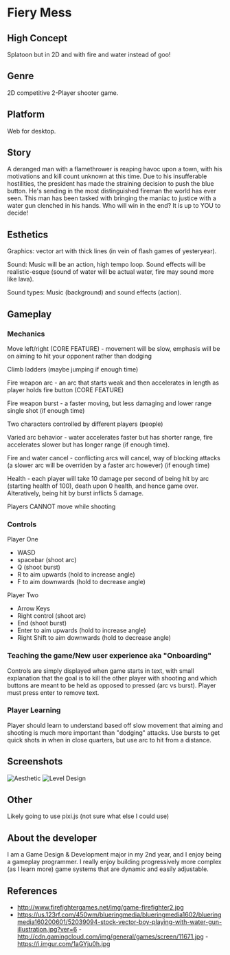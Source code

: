 
# Fiery Mess

## High Concept
Splatoon but in 2D and with fire and water instead of goo!

## Genre
2D competitive 2-Player shooter game.

## Platform
Web for desktop.

## Story

A deranged man with a flamethrower is reaping havoc upon a town, with his motivations and kill count unknown at this time. Due to his insufferable hostilities, the president has made the straining decision to push the blue button. He's sending in the most distinguished fireman the world has ever seen. This man has been tasked with bringing the maniac to justice with a water gun clenched in his hands. Who will win in the end? It is up to YOU to decide!

## Esthetics
Graphics: vector art with thick lines (in vein of flash games of yesteryear).

Sound: Music will be an action, high tempo loop. Sound effects will be realistic-esque (sound of water will be actual water, fire may sound more like lava).

Sound types: Music (background) and sound effects (action).

## Gameplay
### Mechanics

Move left/right (CORE FEATURE) - movement will be slow, emphasis will be on aiming to hit your opponent rather than dodging

Climb ladders (maybe jumping if enough time)

Fire weapon arc - an arc that starts weak and then accelerates in length as player holds fire button (CORE FEATURE)

Fire weapon burst - a faster moving, but less damaging and lower range single shot (if enough time)

Two characters controlled by different players (people)

Varied arc behavior - water accelerates faster but has shorter range, fire accelerates slower but has longer range (if enough time).

Fire and water cancel - conflicting arcs will cancel, way of blocking attacks (a slower arc will be overriden by a faster arc however) (if enough time)

Health - each player will take 10 damage per second of being hit by arc (starting health of 100), death upon 0 health, and hence game over. Alteratively, being hit by burst inflicts 5 damage.

Players CANNOT move while shooting


### Controls
Player One
  - WASD
  - spacebar (shoot arc)
  - Q (shoot burst)
  - R to aim upwards (hold to increase angle)
  - F to aim downwards (hold to decrease angle)
  
Player Two
  - Arrow Keys
  - Right control (shoot arc)
  - End (shoot burst)
  - Enter to aim upwards (hold to increase angle)
  - Right Shift to aim downwards (hold to decrease angle)

### Teaching the game/New user experience aka "Onboarding"
Controls are simply displayed when game starts in text, with small explanation that the goal is to kill the other player with shooting and which buttons are meant to be held as opposed to pressed (arc vs burst). Player must press enter to remove text. 
 
### Player Learning
Player should learn to understand based off slow movement that aiming and shooting is much more important than "dodging" attacks. Use bursts to get quick shots in when in close quarters, but use arc to hit from a distance.

## Screenshots
![Aesthetic](https://people.rit.edu/imm2853/230/project1/Media/look.jpg)
![Level Design](https://people.rit.edu/imm2853/230/project1/Media/level.png)

## Other
Likely going to use pixi.js (not sure what else I could use)

## About the developer
I am a Game Design & Development major in my 2nd year, and I enjoy being a gameplay programmer. I really enjoy building progressively more complex (as I learn more) game systems that are dynamic and easily adjustable.

## References
- http://www.firefightergames.net/img/game-firefighter2.jpg
- https://us.123rf.com/450wm/blueringmedia/blueringmedia1602/blueringmedia160200601/52039094-stock-vector-boy-playing-with-water-gun-illustration.jpg?ver=6
-http://cdn.gamingcloud.com/img/general/games/screen/11671.jpg
-https://i.imgur.com/1aGYju0h.jpg
